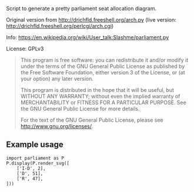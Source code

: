 Script to generate a pretty parliament seat allocation diagram.

Original version from http://drichfld.freeshell.org/arch.py (live version: http://drichfld.freeshell.org/perlcgi/arch.cgi)

Info: https://en.wikipedia.org/wiki/User_talk:Slashme/parliament.py

License: GPLv3

> This program is free software: you can redistribute it and/or modify it under the terms of the GNU General Public License as published by the Free Software Foundation, either version 3 of the License, or (at your option) any later version.
> 
> This program is distributed in the hope that it will be useful, but WITHOUT ANY WARRANTY; without even the implied warranty of MERCHANTABILITY or FITNESS FOR A PARTICULAR PURPOSE.  See the GNU General Public License for more details.
> 
> For the text of the GNU General Public License, please see http://www.gnu.org/licenses/.


Example usage
----

    import parliament as P
    P.display(P.render_svg([
        ['I-D', 2],
        ['D', 51],
        ['R', 47],
    ]))
